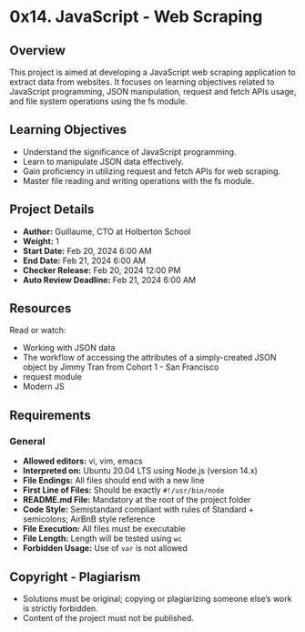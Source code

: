 # 0x14. JavaScript - Web Scraping

## Overview
This project is aimed at developing a JavaScript web scraping application to extract data from websites. It focuses on learning objectives related to JavaScript programming, JSON manipulation, request and fetch APIs usage, and file system operations using the fs module.

## Learning Objectives
- Understand the significance of JavaScript programming.
- Learn to manipulate JSON data effectively.
- Gain proficiency in utilizing request and fetch APIs for web scraping.
- Master file reading and writing operations with the fs module.

## Project Details
- **Author:** Guillaume, CTO at Holberton School
- **Weight:** 1
- **Start Date:** Feb 20, 2024 6:00 AM
- **End Date:** Feb 21, 2024 6:00 AM
- **Checker Release:** Feb 20, 2024 12:00 PM
- **Auto Review Deadline:** Feb 21, 2024 6:00 AM

## Resources
Read or watch:
- Working with JSON data
- The workflow of accessing the attributes of a simply-created JSON object by Jimmy Tran from Cohort 1 - San Francisco
- request module
- Modern JS

## Requirements
### General
- **Allowed editors:** vi, vim, emacs
- **Interpreted on:** Ubuntu 20.04 LTS using Node.js (version 14.x)
- **File Endings:** All files should end with a new line
- **First Line of Files:** Should be exactly `#!/usr/bin/node`
- **README.md File:** Mandatory at the root of the project folder
- **Code Style:** Semistandard compliant with rules of Standard + semicolons; AirBnB style reference
- **File Execution:** All files must be executable
- **File Length:** Length will be tested using `wc`
- **Forbidden Usage:** Use of `var` is not allowed

## Copyright - Plagiarism
- Solutions must be original; copying or plagiarizing someone else’s work is strictly forbidden.
- Content of the project must not be published.

